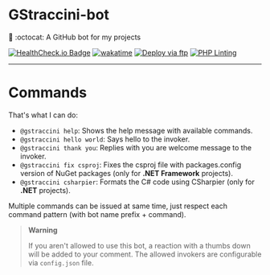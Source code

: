 # GStraccini-bot

🤖 :octocat: A GitHub bot for my projects

[![HealthCheck.io Badge](https://healthchecks.io/badge/7751e4f8-141e-4e04-86a0-c19cd9/XxN5wyTi/gstraccini-bot.svg)](https://github.com/apps/gstraccini) [![wakatime](https://wakatime.com/badge/github/guibranco/gstraccini-bot.svg)](https://wakatime.com/badge/github/guibranco/gstraccini-bot) [![Deploy via ftp](https://github.com/guibranco/gstraccini-bot/actions/workflows/deploy.yml/badge.svg)](https://github.com/guibranco/gstraccini-bot/actions/workflows/deploy.yml)
[![PHP Linting](https://github.com/guibranco/gstraccini-bot/actions/workflows/php-lint.yml/badge.svg)](https://github.com/guibranco/gstraccini-bot/actions/workflows/php-lint.yml)

---

# Commands

That's what I can do:
- `@gstraccini help`: Shows the help message with available commands.
- `@gstraccini hello world`: Says hello to the invoker.
- `@gstraccini thank you`: Replies with you are welcome message to the invoker.
- `@gstraccini fix csproj`: Fixes the csproj file with packages.config version of NuGet packages (only for **.NET Framework** projects).
- `@gstraccini csharpier`: Formats the C# code using CSharpier (only for **.NET** projects).

Multiple commands can be issued at same time, just respect each command pattern (with bot name prefix + command).

> **Warning**
> 
> If you aren't allowed to use this bot, a reaction with a thumbs down will be added to your comment.
> The allowed invokers are configurable via `config.json` file.
